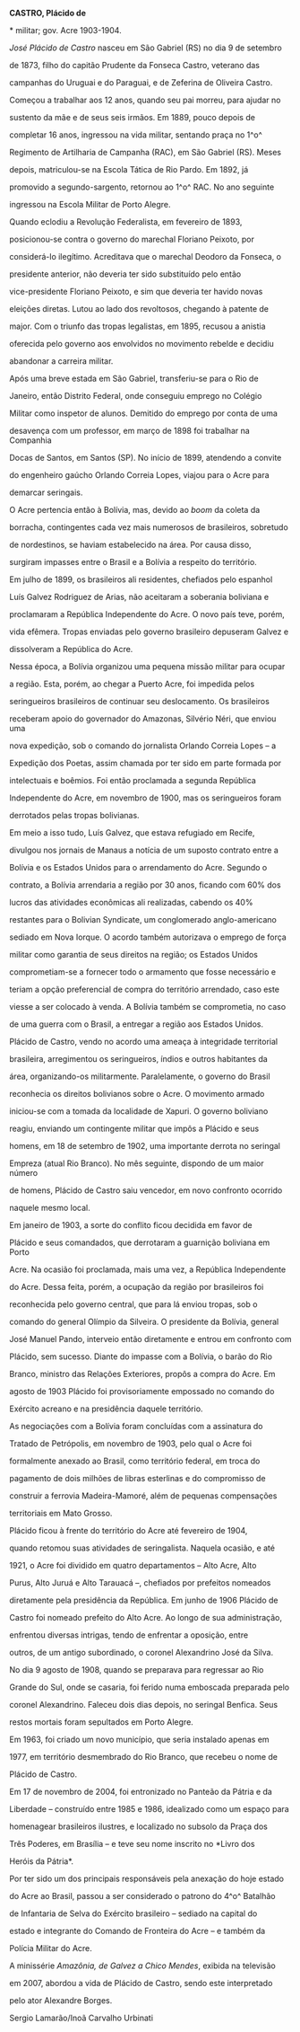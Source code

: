 **CASTRO, Plácido de**



\* militar; gov. Acre 1903-1904.



*José Plácido de Castro* nasceu em São Gabriel (RS) no dia 9 de setembro

de 1873, filho do capitão Prudente da Fonseca Castro, veterano das

campanhas do Uruguai e do Paraguai, e de Zeferina de Oliveira Castro.



Começou a trabalhar aos 12 anos, quando seu pai morreu, para ajudar no

sustento da mãe e de seus seis irmãos. Em 1889, pouco depois de

completar 16 anos, ingressou na vida militar, sentando praça no 1^o^

Regimento de Artilharia de Campanha (RAC), em São Gabriel (RS). Meses

depois, matriculou-se na Escola Tática de Rio Pardo. Em 1892, já

promovido a segundo-sargento, retornou ao 1^o^ RAC. No ano seguinte

ingressou na Escola Militar de Porto Alegre.



Quando eclodiu a Revolução Federalista, em fevereiro de 1893,

posicionou-se contra o governo do marechal Floriano Peixoto, por

considerá-lo ilegítimo. Acreditava que o marechal Deodoro da Fonseca, o

presidente anterior, não deveria ter sido substituído pelo então

vice-presidente Floriano Peixoto, e sim que deveria ter havido novas

eleições diretas. Lutou ao lado dos revoltosos, chegando à patente de

major. Com o triunfo das tropas legalistas, em 1895, recusou a anistia

oferecida pelo governo aos envolvidos no movimento rebelde e decidiu

abandonar a carreira militar.



Após uma breve estada em São Gabriel, transferiu-se para o Rio de

Janeiro, então Distrito Federal, onde conseguiu emprego no Colégio

Militar como inspetor de alunos. Demitido do emprego por conta de uma

desavença com um professor, em março de 1898 foi trabalhar na Companhia

Docas de Santos, em Santos (SP). No início de 1899, atendendo a convite

do engenheiro gaúcho Orlando Correia Lopes, viajou para o Acre para

demarcar seringais.



O Acre pertencia então à Bolívia, mas, devido ao *boom* da coleta da

borracha, contingentes cada vez mais numerosos de brasileiros, sobretudo

de nordestinos, se haviam estabelecido na área. Por causa disso,

surgiram impasses entre o Brasil e a Bolívia a respeito do território.

Em julho de 1899, os brasileiros ali residentes, chefiados pelo espanhol

Luís Galvez Rodriguez de Arias, não aceitaram a soberania boliviana e

proclamaram a República Independente do Acre. O novo país teve, porém,

vida efêmera. Tropas enviadas pelo governo brasileiro depuseram Galvez e

dissolveram a República do Acre.



Nessa época, a Bolívia organizou uma pequena missão militar para ocupar

a região. Esta, porém, ao chegar a Puerto Acre, foi impedida pelos

seringueiros brasileiros de continuar seu deslocamento. Os brasileiros

receberam apoio do governador do Amazonas, Silvério Néri, que enviou uma

nova expedição, sob o comando do jornalista Orlando Correia Lopes – a

Expedição dos Poetas, assim chamada por ter sido em parte formada por

intelectuais e boêmios. Foi então proclamada a segunda República

Independente do Acre, em novembro de 1900, mas os seringueiros foram

derrotados pelas tropas bolivianas.



Em meio a isso tudo, Luís Galvez, que estava refugiado em Recife,

divulgou nos jornais de Manaus a notícia de um suposto contrato entre a

Bolívia e os Estados Unidos para o arrendamento do Acre. Segundo o

contrato, a Bolívia arrendaria a região por 30 anos, ficando com 60% dos

lucros das atividades econômicas ali realizadas, cabendo os 40%

restantes para o Bolivian Syndicate, um conglomerado anglo-americano

sediado em Nova Iorque. O acordo também autorizava o emprego de força

militar como garantia de seus direitos na região; os Estados Unidos

comprometiam-se a fornecer todo o armamento que fosse necessário e

teriam a opção preferencial de compra do território arrendado, caso este

viesse a ser colocado à venda. A Bolívia também se comprometia, no caso

de uma guerra com o Brasil, a entregar a região aos Estados Unidos.



Plácido de Castro, vendo no acordo uma ameaça à integridade territorial

brasileira, arregimentou os seringueiros, índios e outros habitantes da

área, organizando-os militarmente. Paralelamente, o governo do Brasil

reconhecia os direitos bolivianos sobre o Acre. O movimento armado

iniciou-se com a tomada da localidade de Xapuri. O governo boliviano

reagiu, enviando um contingente militar que impôs a Plácido e seus

homens, em 18 de setembro de 1902, uma importante derrota no seringal

Empreza (atual Rio Branco). No mês seguinte, dispondo de um maior número

de homens, Plácido de Castro saiu vencedor, em novo confronto ocorrido

naquele mesmo local.



Em janeiro de 1903, a sorte do conflito ficou decidida em favor de

Plácido e seus comandados, que derrotaram a guarnição boliviana em Porto

Acre. Na ocasião foi proclamada, mais uma vez, a República Independente

do Acre. Dessa feita, porém, a ocupação da região por brasileiros foi

reconhecida pelo governo central, que para lá enviou tropas, sob o

comando do general Olímpio da Silveira. O presidente da Bolívia, general

José Manuel Pando, interveio então diretamente e entrou em confronto com

Plácido, sem sucesso. Diante do impasse com a Bolívia, o barão do Rio

Branco, ministro das Relações Exteriores, propôs a compra do Acre. Em

agosto de 1903 Plácido foi provisoriamente empossado no comando do

Exército acreano e na presidência daquele território.



As negociações com a Bolívia foram concluídas com a assinatura do

Tratado de Petrópolis, em novembro de 1903, pelo qual o Acre foi

formalmente anexado ao Brasil, como território federal, em troca do

pagamento de dois milhões de libras esterlinas e do compromisso de

construir a ferrovia Madeira-Mamoré, além de pequenas compensações

territoriais em Mato Grosso.



Plácido ficou à frente do território do Acre até fevereiro de 1904,

quando retomou suas atividades de seringalista. Naquela ocasião, e até

1921, o Acre foi dividido em quatro departamentos – Alto Acre, Alto

Purus, Alto Juruá e Alto Tarauacá –, chefiados por prefeitos nomeados

diretamente pela presidência da República. Em junho de 1906 Plácido de

Castro foi nomeado prefeito do Alto Acre. Ao longo de sua administração,

enfrentou diversas intrigas, tendo de enfrentar a oposição, entre

outros, de um antigo subordinado, o coronel Alexandrino José da Silva.



No dia 9 agosto de 1908, quando se preparava para regressar ao Rio

Grande do Sul, onde se casaria, foi ferido numa emboscada preparada pelo

coronel Alexandrino. Faleceu dois dias depois, no seringal Benfica. Seus

restos mortais foram sepultados em Porto Alegre.



Em 1963, foi criado um novo município, que seria instalado apenas em

1977, em território desmembrado do Rio Branco, que recebeu o nome de

Plácido de Castro.



Em 17 de novembro de 2004, foi entronizado no Panteão da Pátria e da

Liberdade – construído entre 1985 e 1986, idealizado como um espaço para

homenagear brasileiros ilustres, e localizado no subsolo da Praça dos

Três Poderes, em Brasília – e teve seu nome inscrito no *Livro dos

Heróis da Pátria*.



Por ter sido um dos principais responsáveis pela anexação do hoje estado

do Acre ao Brasil, passou a ser considerado o patrono do 4^o^ Batalhão

de Infantaria de Selva do Exército brasileiro – sediado na capital do

estado e integrante do Comando de Fronteira do Acre – e também da

Polícia Militar do Acre.



A minissérie *Amazônia, de Galvez a Chico Mendes*, exibida na televisão

em 2007, abordou a vida de Plácido de Castro, sendo este interpretado

pelo ator Alexandre Borges.



Sergio Lamarão/Inoã Carvalho Urbinati



